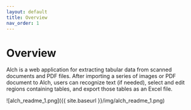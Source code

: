 ```yaml
---
layout: default
title: Overview
nav_order: 1
---
```


# Overview
Alch is a web application for extracting tabular data from scanned documents and PDF files.  After importing a series of images or PDF document to Alch, users can recognize text (if needed), select and edit regions containing tables, and export those tables as an Excel file.

![alch_readme_1.png]({{ site.baseurl }}/img/alch_readme_1.png)